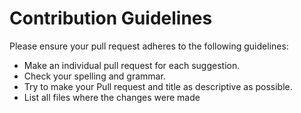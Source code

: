 # Contribution Guidelines

Please ensure your pull request adheres to the following guidelines:

- Make an individual pull request for each suggestion.
- Check your spelling and grammar.
- Try to make your Pull request and title as descriptive as possible.
- List all files where the changes were made